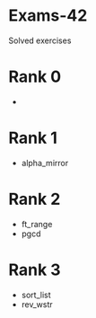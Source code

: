 # Exams-42
Solved exercises

# Rank 0
- 

# Rank 1
- alpha_mirror

# Rank 2
- ft_range
- pgcd

# Rank 3
- sort_list
- rev_wstr

